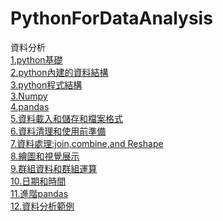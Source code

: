# PythonForDataAnalysis
資料分析  
 [1.python基礎](https://github.com/roberthsu2003/PythonForDataAnalysis/tree/master/1%E5%9F%BA%E7%A4%8Epython)  
[2.python內建的資料結構](https://github.com/roberthsu2003/PythonForDataAnalysis/tree/master/2python%E5%85%A7%E5%BB%BA%E7%9A%84%E8%B3%87%E6%96%99%E7%B5%90%E6%A7%8B)  
[3.python程式結構]()     
[3.Numpy](https://github.com/roberthsu2003/PythonForDataAnalysis/tree/master/3numpy)  
[4.pandas](https://github.com/roberthsu2003/PythonForDataAnalysis/tree/master/4pandas)      
[5.資料載入和儲存和檔案格式](https://github.com/roberthsu2003/PythonForDataAnalysis/tree/master/5%E8%B3%87%E6%96%99%E8%BC%89%E5%85%A5%E5%92%8C%E5%84%B2%E5%AD%98%E5%92%8C%E6%AA%94%E6%A1%88%E6%A0%BC%E5%BC%8F)  
[6.資料清理和使用前準備](https://github.com/roberthsu2003/PythonForDataAnalysis/tree/master/6%E8%B3%87%E6%96%99%E6%B8%85%E7%90%86%E5%92%8C%E4%BD%BF%E7%94%A8%E5%89%8D%E6%BA%96%E5%82%99)     
[7.資料處理:join,combine,and Reshape](https://github.com/roberthsu2003/PythonForDataAnalysis/tree/master/7%E8%B3%87%E6%96%99%E8%99%95%E7%90%86)   
[8.繪圖和視覺展示](https://github.com/roberthsu2003/PythonForDataAnalysis/tree/master/8%E7%B9%AA%E5%9C%96%E5%92%8C%E8%A6%96%E8%A6%BA%E5%B1%95%E7%A4%BA)  
[9.群組資料和群組運算](https://github.com/roberthsu2003/PythonForDataAnalysis/tree/master/9%E7%BE%A4%E7%B5%84%E8%B3%87%E6%96%99%E5%92%8C%E7%BE%A4%E7%B5%84%E9%81%8B%E7%AE%97)   
[10.日期和時間](https://github.com/roberthsu2003/PythonForDataAnalysis/tree/master/10%E6%97%A5%E6%9C%9F%E5%92%8C%E6%99%82%E9%96%93)   
[11.進階pandas](https://github.com/roberthsu2003/PythonForDataAnalysis/tree/master/10%E6%97%A5%E6%9C%9F%E5%92%8C%E6%99%82%E9%96%93)    
[12.資料分析範例](https://github.com/roberthsu2003/PythonForDataAnalysis/tree/master/12%E8%B3%87%E6%96%99%E5%88%86%E6%9E%90%E7%AF%84%E4%BE%8B)  
